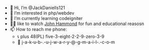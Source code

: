 - 👋 Hi, I’m @JackDaniells121
- 👀 I’m interested in php/webdev
- 🌱 I’m currently learning codeigniter
- 🤟🏼 like to watch [John Hammond](https://www.youtube.com/channel/UCVeW9qkBjo3zosnqUbG7CFw) for fun and educational reasosn 
- 📫 How to reach me phone: 
  - 📞 plus 48(PL) five-3-eight-2-2-9-zero-3-9
  - 📨 j-a-k-u-b-.-u-j-w-a-r-y-@-g-m-a-i-l-.-c-o-m

<!---
JackDaniells121/JackDaniells121 is a ✨ special ✨ repository because its `README.md` (this file) appears on your GitHub profile.
You can click the Preview link to take a look at your changes.
--->
